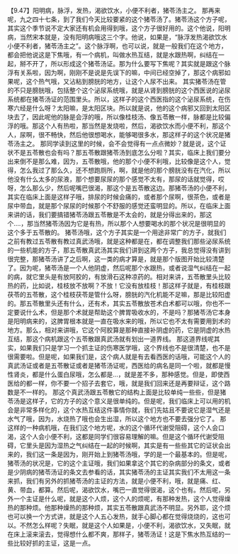 【9.47】阳明病，脉浮，发热，渴欲饮水，小便不利者，猪苓汤主之。
那再来呢，九之四十七条，到了我们今天比较要紧的这个猪苓汤了。猪苓汤这个方子呢，其实这个季节说不定大家还有机会用得到哦，这个方子很好用的。这个他说，阳明病，当然宋本就是，没有阳明病哦这三个字。他说，如果是，“脉浮发热渴欲饮水小便不利者，猪苓汤主之”。这个脉浮啊，也可以说，就是一般我们在这个地方，都会把他说这是下焦哦，有一个病机，叫做水热互结，就是水跟热啊，纠结在一起，掰不开了，所以形成这个猪苓汤证。那为什么要写下焦呢？其实就是跟这个脉浮有关系啦，因为啊，刚刚不是说是先误下的嘛，中间已经空掉了，那这个病邪如果呢，这个热气哦，又沾粘到膀胱的地方，让这个人尿不出来。
其实猪苓汤在管的不只是膀胱哦，包括整个这个泌尿系统哦，就是从肾到膀胱的这个西医说的泌尿系统都在猪苓汤证的范围里头。所以，这样子的这个西医指的这个泌尿系统，在伤寒六经是什么呀？太阳嘛，是太阳区块。所以就是说，他的这个病邪又回到太阳区块去了，因此呢他的脉是会浮的哦，所以像桂枝汤、像五苓散一样，脉都是比较偏浮的哦。那这个人有热啦，那当然是发烧啦，然后，渴欲饮水而小便不利，那这个人，尿啊，很不畅快，然后他很想喝水，能够喝很多水，那这样子的这个状况是猪苓汤主之。
那同学读到这里的时候，会不会觉得有一点点微妙？就是说，这个证状不是五苓散也会有吗？那五苓散跟猪苓汤到底怎么分啦？其实，临床上我们要分出来倒不是那么难，因为，五苓散哦，他的那个小便不利哦，比较像是这个人，觉得，怎么我过了那么久，还不想跑厕所，啊，就是他的那个膀胱没有在汽化，所以他没有什么太多的尿液，那个想要尿尿的那个感觉不太有，那尿的话就觉得，哎呀，怎么那么少，然后呢嘴巴很渴，那这个是五苓散这边。那猪苓汤的小便不利，其实在临床上面是这样子哦，排尿的时候会痛的，或者那个尿啊，很茶色，或者是尿中带血，就是那个尿尿的时候那个不舒服的感觉还蛮明显的。所以，在临床上面来讲的话，我们要搞错猪苓汤跟五苓散是不太会的，就是分得出来的，那这个….，那当然猪苓汤因为它是有热，所以那个人想要喝水的那个状况是很明显的这个多于五苓散的。
猪苓汤哦，这个方子其实是一个用途非常广的方子，就我们之前有教过五苓散有教过真武汤哦，就是这种都是在，都在调整我们那些泌尿系统的一些机能的方子，那五苓散真武汤其实我们讲到这两个方子，我总觉得没有讲到很完整，那猪苓汤讲了之后啊，这一类的病才算是，就是那个版图开始比较清楚了。因为呢，猪苓汤是一个人他阴虚，然后呢那个水跟热，或者说湿气纠结在一起的病，就它里头是有放阿胶的，有放滑石这种凉药的。相对来讲，五苓散里头比较热的药，比如说，桂枝放不放啊？不放！它没有放桂枝！那这样子就是，有桂枝跟茯苓的五苓散，这个桂枝茯苓是管什么呀，膀胱的汽化机能不足嘛，那是比较阳虚的。那五苓散里头还有什么，还有术，其实五苓散放苍术白术都可以哦，你也不一定要说什么术，但是那个术就是帮助这个脾胃吸收水的，不是吗？那猪苓汤它本身是阳明病来的，这脾胃根本就是一直在吸水来的哦，所以它也不太有需要用到术的地方。那么，相对来讲哦，它这个阿胶算是那种直接补阴虚的药，它是阴虚的水热互结，那这个病机跟这个五苓散跟真武汤就有划出一道界线。
那这道界线呢其实，如果我们只是学习一个抓主证的伤寒医学哦，这个界线也不是很清楚，也不是很需要啦。但是呢，如果我们是，这个病人就是有去看西医的话哦，可能这个人的真武汤证或者是五苓散证或者是猪苓汤证呢，西医给的病名是同一个啦，就都是慢性肾炎，都是什么蛋白尿哦，怎么都是…，就是差不多，那种感觉。但是，即使西医给的都一样，你不要一个招子去套它，哦，就是我们回来还是再要辩证，这个路数是不一样的。
那这个真武汤跟五苓散它的结构上面是比较单纯一些些，但是猪苓汤是这样子，它的方子的这个意义是很单纯的。但是呢，我们临床上可以用的机会是非常多样化的，这个水热互结这件事情你就，我们先姑且不要说它是湿气还是水气了哦，因为，水烧热了哦也会生出湿，所以这个地方也不要去强分它了。
那这样的一种病机哦，在我们这个地方呢，水的这个循环代谢受阻碍，这个人会口渴，这个人会小便不利，这都是同学们很容易理解的嘛。但是这个循环代谢受阻碍，它里头是因为湿热之气纠结在一起的时候啊，其实是有一些些其它的证状会出来的，我们这一条是因为，刚开始上到猪苓汤哦，学的是一个最基本的。但是呢，猪苓汤的状况是，它的这个主证哦，我们如果拿这个其它的杂病部分的条文，或者是少阴病的猪苓汤证的条文去参看的话，其实猪苓汤的主证其实我们不太用这一条来抓，我们有另外的抓猪苓汤的主证的方法，就是小便不利，哦，就是痛、红、黄、带血，都算。然后呢，渴欲饮水，嘴巴一直觉得很渴，这个也有。然后呢，另外一个主证是什么呢，就是这个人烦，这个人的烦呢，有那种发热，这个人觉得燥热的那种烦。他那种燥热的那种烦，其实五苓散跟真武汤不明显。另外耶，这个烦也可以换一个方式讲，就是这个人五心发热，就手心脚心都在觉得烧烧的，这也可以。不然怎么样呢？失眠，就是这个人如果是，小便不利，渴欲饮水，又失眠，就在床上滚来滚去，觉得想什么都不爽，那样子，猪苓汤证！这是下焦水热互结的一些比较好抓的主证，这是一点。
